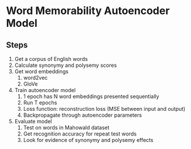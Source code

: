 # Word Memorability Autoencoder Model

## Steps

1. Get a corpus of English words
1. Calculate synonymy and polysemy scores
1. Get word embeddings
    1. word2vec
    1. GloVe
1. Train autoencoder model
    1. 1 epoch has N word embeddings presented sequentially
    1. Run T epochs
    1. Loss function: reconstruction loss (MSE between input and output)
    1. Backpropagate through autoencoder parameters
1. Evaluate model
    1. Test on words in Mahowald dataset
    1. Get recognition accuracy for repeat test words
    1. Look for evidence of synonymy and polysemy effects